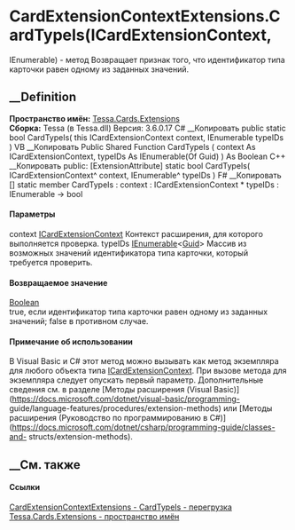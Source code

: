 # CardExtensionContextExtensions.CardTypeIs(ICardExtensionContext,
IEnumerable<Guid>) - метод
Возвращает признак того, что идентификатор типа карточки равен одному из
заданных значений.
## __Definition
 **Пространство имён:** [Tessa.Cards.Extensions](N_Tessa_Cards_Extensions.htm)  
 **Сборка:** Tessa (в Tessa.dll) Версия: 3.6.0.17
C# __Копировать
     public static bool CardTypeIs(
    	this ICardExtensionContext context,
    	IEnumerable<Guid> typeIDs
    )
VB __Копировать
    <ExtensionAttribute>
    Public Shared Function CardTypeIs ( 
    	context As ICardExtensionContext,
    	typeIDs As IEnumerable(Of Guid)
    ) As Boolean
C++ __Копировать
     public:
    [ExtensionAttribute]
    static bool CardTypeIs(
    	ICardExtensionContext^ context, 
    	IEnumerable<Guid>^ typeIDs
    )
F# __Копировать
     [<ExtensionAttribute>]
    static member CardTypeIs : 
            context : ICardExtensionContext * 
            typeIDs : IEnumerable<Guid> -> bool 
#### Параметры
context
[ICardExtensionContext](T_Tessa_Cards_Extensions_ICardExtensionContext.htm)
    Контекст расширения, для которого выполняется проверка.
typeIDs
[IEnumerable](https://learn.microsoft.com/dotnet/api/system.collections.generic.ienumerable-1)<[Guid](https://learn.microsoft.com/dotnet/api/system.guid)>
    Массив из возможных значений идентификатора типа карточки, который требуется проверить.
#### Возвращаемое значение
[Boolean](https://learn.microsoft.com/dotnet/api/system.boolean)  
true, если идентификатор типа карточки равен одному из заданных значений;
false в противном случае.
#### Примечание об использовании
В Visual Basic и C# этот метод можно вызывать как метод экземпляра для любого
объекта типа
[ICardExtensionContext](T_Tessa_Cards_Extensions_ICardExtensionContext.htm).
При вызове метода для экземпляра следует опускать первый параметр.
Дополнительные сведения см. в разделе [Методы расширения (Visual
Basic)](https://docs.microsoft.com/dotnet/visual-basic/programming-
guide/language-features/procedures/extension-methods) или [Методы расширения
(Руководство по программированию в
C#)](https://docs.microsoft.com/dotnet/csharp/programming-guide/classes-and-
structs/extension-methods).
##  __См. также
#### Ссылки
[CardExtensionContextExtensions -
](T_Tessa_Cards_Extensions_CardExtensionContextExtensions.htm)
[CardTypeIs -
перегрузка](Overload_Tessa_Cards_Extensions_CardExtensionContextExtensions_CardTypeIs.htm)
[Tessa.Cards.Extensions - пространство имён](N_Tessa_Cards_Extensions.htm)
